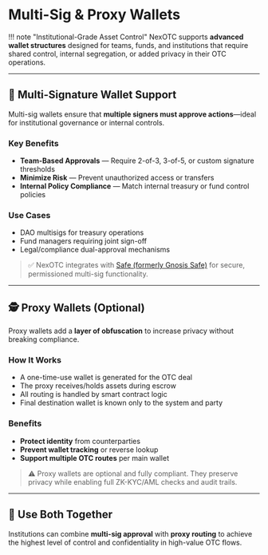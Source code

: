 # Multi-Sig & Proxy Wallets

!!! note "Institutional-Grade Asset Control"
    NexOTC supports **advanced wallet structures** designed for teams, funds, and institutions that require shared control, internal segregation, or added privacy in their OTC operations.

---

<h2>🔐 Multi-Signature Wallet Support</h2>

Multi-sig wallets ensure that **multiple signers must approve actions**—ideal for institutional governance or internal controls.

### Key Benefits
- **Team-Based Approvals** — Require 2-of-3, 3-of-5, or custom signature thresholds
- **Minimize Risk** — Prevent unauthorized access or transfers
- **Internal Policy Compliance** — Match internal treasury or fund control policies

### Use Cases
- DAO multisigs for treasury operations
- Fund managers requiring joint sign-off
- Legal/compliance dual-approval mechanisms

> ✅ NexOTC integrates with [Safe (formerly Gnosis Safe)](https://safe.global/) for secure, permissioned multi-sig functionality.

---

<h2>🕵️ Proxy Wallets (Optional)</h2>

Proxy wallets add a **layer of obfuscation** to increase privacy without breaking compliance.

### How It Works
- A one-time-use wallet is generated for the OTC deal
- The proxy receives/holds assets during escrow
- All routing is handled by smart contract logic
- Final destination wallet is known only to the system and party

### Benefits
- **Protect identity** from counterparties
- **Prevent wallet tracking** or reverse lookup
- **Support multiple OTC routes** per main wallet

> ⚠️ Proxy wallets are optional and fully compliant. They preserve privacy while enabling full ZK-KYC/AML checks and audit trails.

---

<h2>🧩 Use Both Together</h2>

Institutions can combine **multi-sig approval** with **proxy routing** to achieve the highest level of control and confidentiality in high-value OTC flows.